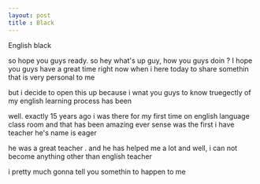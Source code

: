 ```yaml
---
layout: post
title : Black
---
```



English black 

so hope you guys ready.
so hey what's up guy, how you guys doin ? I hope you guys have a great time right now 
when i here today to share somethin that is very personal to me 

but i decide to open this up 
because i wnat you guys to know truegectly of my english learning process has been 

well. exactly 15 years ago
i was there for my first time on english language class room 
and 
that has been amazing ever sense 
was the first i have teacher 
he's name is eager 

he was a great teacher . and he has helped me a lot 
and 
well,
i can not become anything other than english teacher
 
i pretty much gonna  tell you somethin to happen to me 
